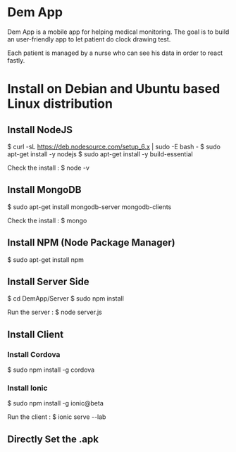 # Dem App

Dem App is a mobile app for helping medical monitoring.
The goal is to build an user-friendly app to let patient do clock drawing test.

Each patient is managed by a nurse who can see his data in order to react fastly.

# Install on Debian and Ubuntu based Linux distribution

## Install NodeJS

$ curl -sL https://deb.nodesource.com/setup_6.x | sudo -E bash -
$ sudo apt-get install -y nodejs
$ sudo apt-get install -y build-essential

Check the install :
$ node -v

## Install MongoDB

$ sudo apt-get install mongodb-server mongodb-clients

Check the install :
$ mongo

## Install NPM (Node Package Manager)

$ sudo apt-get install npm

## Install Server Side

$ cd DemApp/Server
$ sudo npm install

Run the server :
$ node server.js


## Install Client

### Install Cordova

$ sudo npm install -g cordova

### Install Ionic

$ sudo npm install -g ionic@beta

Run the client :
$ ionic serve --lab

## Directly Set the .apk

